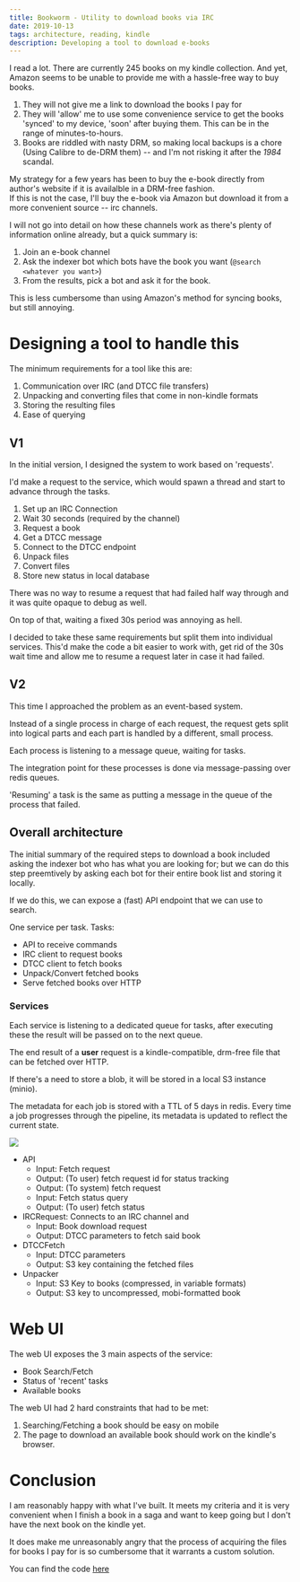 ```yaml
---
title: Bookworm - Utility to download books via IRC
date: 2019-10-13
tags: architecture, reading, kindle
description: Developing a tool to download e-books
---
```

I read a lot. There are currently 245 books on my kindle collection. And yet,
Amazon seems to be unable to provide me with a hassle-free way to buy books.

1. They will not give me a link to download the books I pay for
2. They will 'allow' me to use some convenience service to get the books
   'synced' to my device, 'soon' after buying them. This can be in the range of
   minutes-to-hours.
3. Books are riddled with nasty DRM, so making local backups is a chore (Using
   Calibre to de-DRM them) -- and I'm not risking it after the *1984* scandal.

My strategy for a few years has been to buy the e-book directly from author's
website if it is availalble in a DRM-free fashion.  
If this is not the case, I'll buy the e-book via Amazon but download it from
a more convenient source -- irc channels.

I will not go into detail on how these channels work as there's plenty of
information online already, but a quick summary is:

1. Join an e-book channel
2. Ask the indexer bot which bots have the book you want (`@search <whatever you
   want>`)
3. From the results, pick a bot and ask it for the book.

This is less cumbersome than using Amazon's method for syncing books, but still
annoying.

# Designing a tool to handle this

The minimum requirements for a tool like this are:

1. Communication over IRC (and DTCC file transfers)
2. Unpacking and converting files that come in non-kindle formats
3. Storing the resulting files
4. Ease of querying

## V1

In the initial version, I designed the system to work based on 'requests'.

I'd make a request to the service, which would spawn a thread and start to
 advance through the tasks.

1. Set up an IRC Connection
2. Wait 30 seconds (required by the channel)
3. Request a book
4. Get a DTCC message
5. Connect to the DTCC endpoint
6. Unpack files
7. Convert files
8. Store new status in local database

There was no way to resume a request that had failed half way through and it was quite opaque to
debug as well.

On top of that, waiting a fixed 30s period was annoying as hell.

I decided to take these same requirements but split them into individual
services. This'd make the code a bit easier to work with, get rid of the 30s
wait time and allow me to resume a request later in case it had failed. 

## V2

This time I approached the problem as an event-based system.

Instead of a single process in charge of each request, the request gets split
into logical parts and each part is handled by a different, small process.

Each process is listening to a message queue, waiting for tasks.

The integration point for these processes is done via message-passing over redis queues.

'Resuming' a task is the same as putting a message in the queue of the process
that failed.


## Overall architecture

The initial summary of the required steps to download a book included asking the
indexer bot who has what you are looking for; but we can do this step preemtively
by asking each bot for their entire book list and storing it locally.

If we do this, we can expose a (fast) API endpoint that we can use to search.

One service per task.
Tasks:

* API to receive commands
* IRC client to request books
* DTCC client to fetch books
* Unpack/Convert fetched books
* Serve fetched books over HTTP

### Services

Each service is listening to a dedicated queue for tasks, after executing these
 the result will be passed on to the next queue.

The end result of a **user** request is a kindle-compatible, drm-free file that can be fetched over HTTP.

If there's a need to store a blob, it will be stored in a local S3 instance
(minio).

The metadata for each job is stored with a TTL of 5 days in redis. Every time a job
progresses through the pipeline, its metadata is updated to reflect the current state.

![](images/bookworm-architecture.png)

* API
  * Input: Fetch request
  * Output: (To user) fetch request id for status tracking
  * Output: (To system) fetch request
  * Input: Fetch status query
  * Output: (To user) fetch status
* IRCRequest: Connects to an IRC channel and 
  * Input: Book download request
  * Output: DTCC parameters to fetch said book
* DTCCFetch
  * Input: DTCC parameters
  * Output: S3 key containing the fetched files
* Unpacker
  * Input: S3 Key to books (compressed, in variable formats)
  * Output: S3 key to uncompressed, mobi-formatted book

# Web UI

The web UI exposes the 3 main aspects of the service:

* Book Search/Fetch
* Status of 'recent' tasks
* Available books

The web UI had 2 hard constraints that had to be met:

1. Searching/Fetching a book should be easy on mobile
2. The page to download an available book should work on the kindle's browser.


# Conclusion

I am reasonably happy with what I've built. It meets my criteria and it is very
convenient when I finish a book in a saga and want to keep going but I don't
have the next book on the kindle yet.

It does make me unreasonably angry that the process of acquiring the files for
books I pay for is so cumbersome that it warrants a custom solution.

You can find the code [here](https://github.com/davidventura/bookworm)
